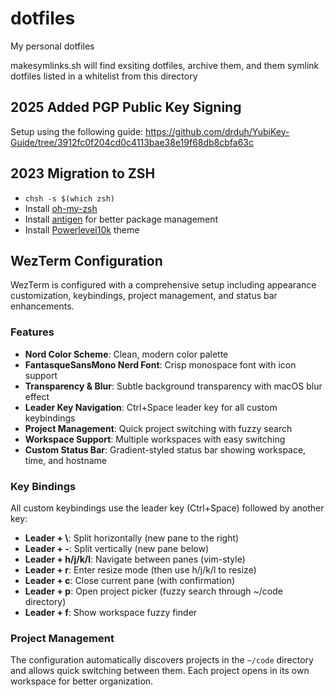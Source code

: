 # dotfiles
My personal dotfiles

makesymlinks.sh will find exsiting dotfiles, archive them, and them symlink dotfiles listed in a whitelist from this directory

## 2025 Added PGP Public Key Signing

Setup using the following guide:
https://github.com/drduh/YubiKey-Guide/tree/3912fc0f204cd0c4113bae38e19f68db8cbfa63c

## 2023 Migration to ZSH

- `chsh -s $(which zsh)`
- Install [oh-my-zsh](https://ohmyz.sh/)
- Install [antigen](https://github.com/zsh-users/antigen) for better package management
- Install [Powerlevel10k](https://github.com/romkatv/powerlevel10k) theme

## WezTerm Configuration

WezTerm is configured with a comprehensive setup including appearance customization, keybindings, project management, and status bar enhancements.

### Features

- **Nord Color Scheme**: Clean, modern color palette
- **FantasqueSansMono Nerd Font**: Crisp monospace font with icon support
- **Transparency & Blur**: Subtle background transparency with macOS blur effect
- **Leader Key Navigation**: Ctrl+Space leader key for all custom keybindings
- **Project Management**: Quick project switching with fuzzy search
- **Workspace Support**: Multiple workspaces with easy switching
- **Custom Status Bar**: Gradient-styled status bar showing workspace, time, and hostname

### Key Bindings

All custom keybindings use the leader key (Ctrl+Space) followed by another key:

- **Leader + \\**: Split horizontally (new pane to the right)
- **Leader + -**: Split vertically (new pane below)
- **Leader + h/j/k/l**: Navigate between panes (vim-style)
- **Leader + r**: Enter resize mode (then use h/j/k/l to resize)
- **Leader + c**: Close current pane (with confirmation)
- **Leader + p**: Open project picker (fuzzy search through ~/code directory)
- **Leader + f**: Show workspace fuzzy finder

### Project Management

The configuration automatically discovers projects in the `~/code` directory and allows quick switching between them. Each project opens in its own workspace for better organization.
